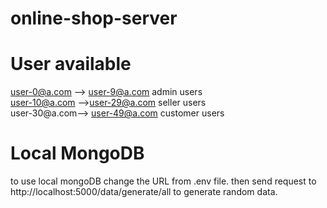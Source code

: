 # online-shop-server

# User available 
user-0@a.com --> user-9@a.com admin users <br />
user-10@a.com -->user-29@a.com seller users <br />
user-30@a.com--> user-49@a.com customer users <br />

# Local MongoDB 
to use local mongoDB change the URL from .env file. then send request  to http://localhost:5000/data/generate/all to generate random data.

